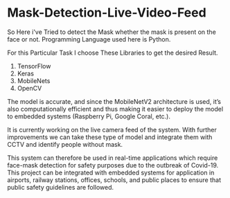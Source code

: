 # Mask-Detection-Live-Video-Feed


So Here i've Tried to detect the Mask whether the mask is present on the face or not.
Programming Language used here is Python.

For this Particular Task I choose These Libraries to get the desired Result.

1. TensorFlow
2. Keras
3. MobileNets
4. OpenCV

The model is accurate, and since the MobileNetV2 architecture is used, it’s also computationally efficient and thus making it easier to deploy the model to embedded systems (Raspberry Pi, Google Coral, etc.).

It is currently working on the live camera feed of the system. With further improvements we can take these type of model and integrate them with CCTV and identify people without mask.

This system can therefore be used in real-time applications which require face-mask detection for safety purposes due to the outbreak of Covid-19. This project can be integrated with embedded systems for application in airports, railway stations, offices, schools, and public places to ensure that public safety guidelines are followed.
